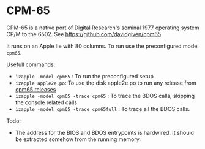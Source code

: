 # CPM-65

CPM-65 is a native port of Digital Research's seminal 1977 operating system CP/M to the 6502. See https://github.com/davidgiven/cpm65

It runs on an Apple IIe with 80 columns.
To run use the preconfigured model `cpm65`.

Usefull commands:

- `ìzapple -model cpm65` : To run the preconfigured setup
- `izapple apple2e.po`: To use the disk apple2e.po to run any release from [cpm65 releases](https://github.com/davidgiven/cpm65/releases/tag/dev)
- `ìzapple -model cpm65 -trace cpm65` : To trace the BDOS calls, skipping the console related calls
- `ìzapple -model cpm65 -trace cpm65full` : To trace all the BDOS calls.

Todo:
- The address for the BIOS and BDOS entrypoints is hardwired. It should be extracted somehow from the running memory.
